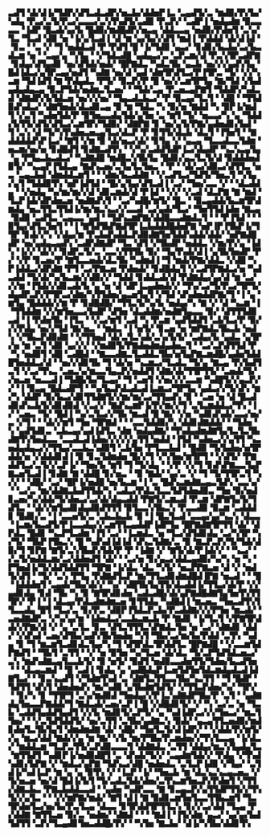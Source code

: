 ▃▟▜▝▟▞▟▐▞▜▟▛▞▟▜▃▟▃▟▛▞▅▃▙▞▟▟▅▛▐▃▝▃▄▟▜▞▃▝▆▟▉▞▛▞▙▞▚▟▄▝▛▃▞▃▜▞▛▃▞▃▃▃▞▃▚▜▚▟▜▞▃▟▉▝▛▃▛▞▝▃▟▛▐▝▅▟▄▟▆▝▉▃▃▃▃▝▐▟▛▝█▃▟▞▄▞▙▝█▟▉▞▆▟█▟▛▞▅▃▄▝▟▟▃▃▄▝▅▟▉▞▛▟▅▜▝▃▚▞▜▃▝▜▃▟▝▟▉▝▅▝▐▞▄▜▃▟▐▝▟▝▆▝▄▞▙▞▞▟▜▝▆▟▐▝▛▟▟▟▝▟▞▟▐▟▝▝▊▃▝▝▃▝▞▝▜▝▅▟▟▃▟▝▛▝▛▟▜▝█▝▐▞▜▟▉▝▄▃▞▝▊▟▊▞▙▃▙▞▃▞▙▃▟▃▆▝▅▝▝▃▄▞▄▝▚▜▄▝▝▞▜▟▃▟█▝▄▟▄▃▞▃▝▃▛▃▆▞▟▝▛▃▚▜▛▃▟▛▇▝▊▟▄▞▟▜▄▟▊▝▅▞▟▜▟▞▅▟▞▝█▛▇▟▃▝▚▟▃▜▙▝▄▃▙▝▅▞▞▞▄▟▚▜▄▝█▟▐▟▃▞▄▜▛▃▄▞▅▟▜▝▚▟▇▝▅▞▟▝▄▟▝▟▆▜▛▟▜▃▞▛▐▜▛▃▝▜▞▝▞▞▚▃▆▝▜▟▐▟▜▝▇▝▛▟▄▟▃▝▛▜▞▝▉▃▛▞▛▝█▝▅▞▞▃▆▜▛▜▄▝▇▞▜▟▝▞▙▟▄▟▄▟▄▃▄▝▉▃▛▜▟▞▅▟▆▃▜▃▅▞▝▝▜▟▞▃▄▝▛▃▅▃▄▛▇▜▝▜▟▟▛▞▚▟▃▟▝▟▇▟▛▞▙▜▟▃▅▝▅▞▞▞▅▞▝▜▄▃▟▃▙▃▞▝▛▝▉▃▄▞▜▃▜▝▝▟█▝▝▜▜▟▉▟▚▟▃▞▝▟▇▜▅▟▞▟▃▟▊▃▄▝▉▝▆▝▜▟▃▝▚▝▉▞▅▝▇▟▟▝▚▝▉▛▐▞▆▟▜▝▞▃▜▝▚▟▅▜▟▞▛▝▉▜▅▃▃▟▄▜▟▞▄▜▅▝▃▝▆▜▝▜▞▝▅▃▃▞▚▝▄▝▜▟▟▞▙▜▜▞▟▜▞▟▜▃▞▃▆▜▛▞▜▟▉▞▝▟▇▛▇▝▊▝▅▞▄▜▞▛▇▞▄▟▅▟▊▞▙▟▝▜▝▃▚▝▟▝▜▞▚▜▚▟▅▃▅▃▄▜▃▞▟▃▛▝▛▝▊▜▜▞▟▃▙▝▟▃▜▝▐▜▅▜▝▝▇▟▟▟▟▟▚▛▐▃▞▝▇▜▝▞▆▝▉▝▟▞▅▃▞▟▞▝▊▜▄▝▞▝▄▃▄▝▜▃▃▟▃▃▜▟▆▝▅▃▆▞▅▞▅▝▊▟█▟▜▝▊▟▇▃▟▜▚▝▝▞▚▞▃▟▟▜▟▛▐▃▞▟▄▟▛▝▚▃▚▃▄▜▄▝▄▝▛▜▄▃▙▃▟▃▞▝▚▟▇▟█▝▆▟█▃▚▜▙▜▄▝█▟▊▞▄▃▜▃▜▞▟▝▉▟▟▟▅▟▉▜▞▝▚▃▄▛▐▜▟▃▄▝▇▟▚▃▅▞▃▜▄▜▃▜▅▃▝▝▛▝▝▟▞▃▞▟▉▃▞▟▜▜▃▝▅▃▝▃▄▃▙▟▝▟▆▟▟▃▆▜▝▝▝▟▆▞▙▃▟▟▇▝▝▞▃▟▜▃▞▜▟▜▞▜▅▃▜▝▚▜▄▞▄▜▝▜▟▟▉▜▚▝▅▛▐▟▜▟▝▝█▞▄▜▄▞▟▜▃▟▐▝▃▞▝▜▅▞▃▃▝▞▝▝▟▃▟▟▄▝▝▞▅▟▄▝▚▞▆▞▆▞▞▟▝▟▊▃▆▟▞▟▝▛▐▟▝▝▞▞▝▞▃▟▝▟▃▛▇▝▇▝▆▟▝▜▃▛▐▟▞▟▛▟▅▃▅▝▅▟▇▟▚▜▝▝▃▞▚▟█▞▆▜▞▝█▃▝▝▉▃▄▟▟▞▙▃▆▜▛▟▆▟▄▝▅▃▜▜▃▜▜▟▐▞▆▞▆▃▚▃▞▞▃▃▟▝▃▞▄▟▞▜▃▞▝▜▅▜▜▟▐▟▅▝▇▃▄▝▉▟▉▝▃▟▜▃▝▃▄▃▃▝▄▟▝▝▜▟▚▃▆▛▇▞▟▟█▃▃▟▆▟▃▜▝▝▝▛▐▜▟▝▝▝▉▜▄▞▟▜▃▜▅▜▝▝▐▝▇▜▟▜▙▛▇▟▜▛▐▃▙▟▟▟█▟▅▛▇▝▅▛▐▛▐▜▙▛▐▞▜▜▛▝▊▟▞▞▚▝▞▟▄▞▆▝▛▃▙▟▚▟▟▃▛▟▉▟▇▜▅▜▟▟▚▟▟▞▟▟▞▝▅▛▇▟█▟▛▝▅▞▄▟▄▃▄▟▚▝▃▟▛▟▇▟▛▝▜▃▝▟▜▝▞▜▙▟▛▝▅▟▟▃▝▞▆▞▛▞▄▝▐▟▚▝▐▞▞▝▟▞▞▝▊▟▛▃▜▞▃▝▃▃▚▜▜▜▙▝▉▞▝▜▄▜▚▟▞▟▐▝▄▜▙▜▅▟▛▝▛▞▝▞▛▝▊▃▅▞▛▝▇▜▃▃▅▟▞▟▃▜▙▝▚▟▆▟▐▝▜▝▆▟▞▛▇▞▟▟▃▝▞▟█▝▚▛▐▟▟▃▞▟▛▟▇▝▛▜▝▃▞▛▇▃▅▝▛▟▅▟▞▝▊▟█▟▄▜▝▞▃▟▜▛▇▟▃▞▅▝▚▟▃▟▟▝▜▞▟▞▚▞▙▃▆▞▞▟▉▞▞▝▜▟▟▝▊▟▟▃▟▞▟▝▛▟▇▟▄▞▄▞▟▝▆▝▃▞▞▞▆▝▐▜▟▞▞▟▊▃▟▞▙▝▄▝▅▝▟▝▟▛▐▃▄▟▅▟▞▞▝▜▚▞▃▞▜▞▛▃▞▜▛▜▞▟▄▟▛▃▛▞▛▜▛▃▞▟▆▞▚▜▜▟▅▞▄▃▅▜▄▜▝▞▜▟▝▟▚▟▅▟▟▛▇▞▜▝▐▝▄▝▆▜▄▝█▟▟▟▞▞▆▝▛▝▊▟█▟█▞▝▜▜▃▜▞▚▞▙▝▅▟▄▞▚▝▇▝▞▝▟▝▚▃▆▝▐▝▜▜▟▟▆▝▞▞▆▜▅▃▃▞▙▟▛▝▟▜▅▝▟▃▟▟▆▞▅▟▇▜▄▃▃▝▉▞▝▟▜▜▜▟▉▃▟▝▐▝▛▟▅▜▙▝▐▜▃▝▝▞▃▞▆▜▝▃▟▝▚▝▛▃▆▝▄▟▜▟▟▜▝▃▙▜▃▞▛▝▉▞▞▞▛▟▄▝▅▞▞▜▟▝▇▞▅▃▝▝▆▟▃▝▐▝▅▜▞▝▊▃▅▝▅▝▆▛▇▟▃▜▙▃▙▝▅▟▚▝▞▜▙▃▛▟▉▟▇▝▝▞▜▜▅▟▝▟▞▃▜▃▚▟▞▃▚▞▙▜▞▝▃▟▄▞▙▝▄▟▃▝▄▜▛▞▅▝▆▝▃▜▝▟▉▝▄▞▞▞▝▞▆▟▉▜▞▛▇▟▅▟▆▟▄▟▅▃▜▝▝▃▞▃▛▟▜▜▟▝▛▝▚▝▅▟▉▜▝▟█▝▃▟█▟▝▝▇▃▃▟▇▃▜▃▟▟▃▜▙▞▅▜▄▛▇▃▆▟█▞▄▟▅▜▟▟█▜▅▟▟▃▞▟▝▝▅▞▞▟▊▜▙▝▜▝▟▞▅▝▚▃▆▃▞▜▃▟▃▝▜▞▄▝▇▃▄▝▛▞▙▟▜▃▜▝▞▃▞▜▚▃▝▃▅▃▚▞▆▃▃▜▄▃▛▞▅▟▟▜▝▟▇▞▟▞▜▜▛▜▜▞▝▃▅▟▞▜▞▞▅▃▅▝▅▃▃▟▐▝▜▟█▞▙▞▜▃▄▞▝▜▝▃▅▜▝▞▅▞▞▞▃▃▆▝▚▟█▜▞▞▄▃▛▞▞▝▐▝▉▃▄▝█▟▃▟▛▜▝▝▚▞▙▃▛▟▃▟▃▟▐▃▆▃▞▜▛▜▄▝▄▟▃▞▞▜▞▟▚▝▆▞▚▝▟▟▛▝▉▞▙▃▞▟▊▜▜▟▇▜▞▞▆▞▆▞▃▞▜▜▄▟▚▝▉▝▝▃▅▝▅▝▟▝█▃▟▟▊▟▚▃▙▜▞▟▊▟▉▟▝▞▃▞▞▝▇▟▚▃▆▛▐▞▛▞▆▞▞▜▝▃▜▃▆▟▟▃▞▜▚▝▐▞▝▃▅▃▝▜▞▝█▟▐▝▚▞▃▜▃▞▞▜▙▝▆▃▟▝█▝▇▞▝▞▅▝▚▟▊▟▚▟▞▃▃▞▅▞▃▝▞▜▝▝▝▟▞▞▆▜▝▜▅▝▜▛▇▟▝▝▝▃▃▜▟▟▉▞▚▝▟▟▊▟▇▟▟▞▝▝▜▟▅▝▚▝▄▟▜▟▊▃▝▃▙▃▄▞▄▟▐▟▜▃▝▟▆▝▅▟▄▟▇▞▝▜▚▟▄▟▆▟▇▜▄▜▃▜▃▜▙▟▇▜▚▜▅▟▃▃▝▃▃▟▃▟▐▟▅▞▞▞▞▞▄▜▜▝▅▟▟▝▐▜▟▝▚▟▅▃▞▞▄▜▜▝▚▃▅▟▄▟▄▃▞▞▜▜▄▞▃▃▙▃▚▟▉▜▝▃▙▜▅▝▛▜▃▃▙▟▝▝█▟▉▝▜▞▙▟▅▞▅▜▛▟▟▞▅▝▞▟▟▟▊▟▐▝▉▝▊▃▜▟▆▟▅▝█▞▞▜▝▞▚▜▅▞▆▜▛▜▝▝▞▟▜▞▝▛▇▟▟▜▃▞▃▜▞▞▃▛▐▞▝▜▅▞▙▝▆▜▝▜▝▜▞▟▄▝▝▞▛▝▞▞▜▝▊▟▚▛▇▃▃▜▄▛▇▃▅▜▃▟▐▝▊▟▇▝▇▝▟▟█▝▊▞▅▃▝▝▉▝▇▟▞▝▄▞▃▝▞▝▜▝▜▞▜▜▛▃▜▝▚▞▞▝▝▟█▞▝▃▞▝█▛▐▞▅▟█▝▅▞▙▃▆▝▐▝▃▝█▟▚▃▆▟▇▃▄▃▜▟▚▝▃▃▚▞▝▝▃▞▃▝▆▞▟▟▇▃▙▟▜▜▟▞▚▝▃▟▃▞▛▟▃▜▃▃▜▟▜▟▅▟▉▃▝▜▅▝▉▞▅▟▊▃▅▞▚▞▟▟▞▜▞▟▅▃▞▃▞▟▞▟▄▃▟▟▝▛▇▜▞▃▆▃▟▝▛▃▆▝▟▛▇▜▄▜▞▜▟▜▃▝▝▟▞▞▆▜▄▟▊▟▄▟▉▟▜▜▜▝▉▜▃▃▚▜▙▃▚▝▛▃▃▟▉▝▉▃▆▝▃▟▟▟▊▝█▟▊▞▃▝▐▝▃▃▅▜▞▃▝▃▙▃▙▃▙▝▉▝▐▝█▃▜▃▟▝▃▃▄▞▄▞▚▃▚▝▟▃▃▝▐▃▆▞▙▃▟▜▞▛▐▃▃▟▄▞▞▃▆▜▜▃▄▟▟▛▐▟▛▜▄▝█▛▇▟▇▜▛▜▜▝▟▞▝▟▛▟▃▝█▟▊▝▚▃▛▜▃▟▆▝▐▜▝▃▞▝▐▃▆▟▃▝▅▝▜▃▞▟▜▟▊▟▄▝▃▞▚▜▛▝▚▞▜▞▝▜▙▛▐▜▙▃▚▝█▝▚▟▚▟▐▟▐▟▝▟▚▃▜▟▇▞▃▝▉▝▇▃▛▃▛▞▜▞▜▟▞▟▉▞▜▝▊▛▇▝▇▜▞▃▚▜▙▟▚▜▟▞▛▝▛▝▐▟▇▝▞▝▇▜▞▟▞▛▐▟▞▞▝▝▚▃▞▝▞▃▜▞▅▟▟▃▆▞▃▞▟▟▅▟▜▝▟▞▝▝▃▞▅▝▊▞▄▃▞▟▟▃▄▟▉▞▚▞▚▝▅▝▚▝▛▜▅▟▐▞▜▞▟▟▜▟▟▜▜▝▜▛▇▝▐▞▟▃▝▟▃▝▚▜▞▝▅▃▛▛▇▃▅▝▟▝▞▝▅▟▜▞▟▜▝▝▜▞▝▃▚▝▛▜▄▝▛▟▇▟▜▃▛▝▆▞▜▜▃▟▊▟▆▟█▟▐▛▇▝▅▃▟▝▝▝█▝▐▟▟▟▅▜▝▃▄▟▞▜▙▞▟▞▞▝▚▞▝▟█▜▙▜▄▜▜▞▟▃▟▟▐▞▜▜▃▞▟▞▛▝▞▞▄▟▊▟▄▝▊▟▝▜▙▝▚▝▉▝▇▜▛▟▊▟▅▝▃▟▃▟█▞▟▞▄▛▇▟█▟▇▜▄▜▅▜▚▜▜▜▛▞▝▛▐▝▐▝▟▃▄▞▛▟▃▟▆▟▆▃▅▝▊▜▜▟▄▝▚▟█▟▐▝▆▃▅▃▝▜▅▃▟▜▚▜▜▃▃▟▄▝█▜▝▜▃▞▃▝▊▞▛▃▝▟▉▛▐▜▟▃▛▃▙▞▛▃▟▟▇▞▞▞▛▜▅▝▆▃▟▞▝▃▅▟▇▟▛▃▝▞▚▞▄▞▆▝▐▟▅▟▃▞▃▃▙▃▆▃▙▝▛▝▇▟▊▝▐▞▜▃▜▝▞▛▇▜▛▟▟▞▞▛▇▞▟▝▞▝▄▝▃▜▃▝▊▃▝▟▜▃▜▜▜▃▚▛▇▟▃▜▅▝▅▝▃▞▝▟▇▟▊▝▟▟▞▝▞▟▚▟▝▃▅▞▟▜▙▞▄▟▚▜▙▜▅▟▅▝▚▜▝▜▙▞▃▞▆▞▙▞▛▟▟▝▃▜▚▝▚▟▄▝▊▝▜▝▆▃▆▜▃▟▊▟▃▜▄▞▚▝▜▝▟▜▛▟▃▜▛▟▟▜▃▝█▛▇▟█▝▝▞▃▃▆▜▟▛▇▟▜▝▝▜▙▜▝▃▜▜▝▝▞▝▅▝▉▜▅▝▚▞▜▃▅▝▟▞▟▃▝▜▞▃▛▜▟▜▟▃▅▃▞▃▚▝▆▟▚▟▇▃▄▜▃▃▙▜▞▝▉▝▅▜▞▝▉▟▜▝▅▟▉▃▃▟▅▜▜▞▜▟▅▞▙▃▟▜▅▝▝▝▟▃▄▃▆▟▝▝█▝▃▟▐▝▊▟▄▝▄▝▄▟█▟▄▛▐▃▅▜▟▜▅▜▟▃▆▟▄▟▃▟▐▟▇▜▃▞▝▝▊▃▚▃▟▜▝▞▜▟▆▜▚▟▝▃▝▟▇▜▃▜▜▃▃▜▙▞▚▃▜▜▝▝▜▝█▟▛▝▜▟▜▜▝▟▚▜▝▟▅▟▅▟▚▝▆▞▚▟▉▝▄▜▙▟▆▜▟▜▞▝▞▜▜▃▛▟▅▞▚▞▝▜▛▞▝▝▊▞▚▝▊▝▜▜▛▜▝▃▚▞▆▟▉▟▝▜▅▟▄▞▞▛▐▃▚▟▇▟▛▜▙▞▛▝▃▜▝▝▄▟▇▟▄▜▅▃▃▛▇▟▟▞▜▝▇▟▃▟▞▃▅▞▃▛▐▝█▝▞▟█▟▊▜▞▝▞▝▚▝▃▞▃▝▅▝▜▃▙▝▃▟▟▜▄▟▟▜▄▟▜▝▞▞▙▝▆▟▊▜▞▃▛▜▞▝▄▝▚▟▐▟▛▃▞▞▞▜▅▃▞▝▆▃▜▜▅▞▝▝▞▃▜▟▜▟▟▜▞▝▅▞▃▜▜▝▃▜▙▞▄▟▇▃▚▝▉▟▞▝▄▃▄▜▜▃▅▟▉▞▆▟▊▟▅▜▃▜▙▜▄▜▝▟▆▟▆▟▇▝▟▞▝▟█▞▝▜▅▜▃▜▞▟▐▟▛▞▝▝▞▟▟▞▛▞▆▜▞▞▄▝▆▃▞▟▟▝▇▟▞▞▄▝▆▝▇▞▝▞▙▝▆▞▛▜▙▞▛▃▆▟▅▞▞▜▚▜▃▃▄▝▐▞▟▃▞▝▆▟▟▃▆▝▜▃▛▃▜▜▞▃▛▟▉▃▃▃▜▝▟▟▇▟▃▝▃▜▜▝▟▟▄▞▆▃▚▜▄▟▄▜▃▝▆▜▜▟▜▝▚▟▊▛▐▞▅▟▉▟█▜▝▃▝▟▚▟▞▜▞▞▝▃▄▟▆▜▟▞▞▝▛▟▄▝▞▜▚▟▚▟▊▞▙▛▇▝▞▝▆▟▃▞▄▛▇▝▜▟▚▃▞▟█▝▅▟▅▟▃▝▃▜▃▛▐▟▉▝▞▜▄▞▝▃▜▟▐▞▚▟▐▃▛▝▆▝▄▝▄▝▉▜▚▝▞▝▐▃▛▝▐▞▝▜▅▃▙▝▆▝▟▃▚▃▚▃▄▃▅▃▝▞▜▞▅▃▅▝▅▞▟▝█▟▐▞▙▜▝▜▞▃▟▃▜▟▞▟▅▞▃▜▚▃▆▜▅▃▛▞▛▟▅▜▝▞▜▜▞▟▇▃▙▃▝▛▇▃▙▟▟▃▃▟▝▝▄▟▅▝▚▟▛▃▃▝▇▝▊▃▄▃▛▞▄▜▜▟▛▜▜▞▞▜▚▜▞▞▄▜▃▝▝▝▞▞▆▛▇▞▆▟▞▝▇▜▝▟▐▝▇▝▉▟▊▃▆▜▅▜▃▃▜▜▙▃▆▜▝▜▃▜▛▟▅▜▃▞▅▞▙▞▛▃▜▃▄▝▟▃▃▝▊▜▛▟▟▜▛▜▜▃▚▝▊▞▞▃▞▟▟▝▜▃▄▝▛▞▟▟▇▝▇▜▜▃▅▝▉▞▃▝▅▟▆▞▝▟▇▟▝▝▝▝▇▟▐▝▐▜▞▟▆▝▄▃▞▝▄▞▄▞▙▟▜▟▜▜▝▃▛▞▜▃▄▟▊▜▅▃▟▟█▞▛▞▝▝▚▜▅▝▇▃▙▞▝▟▐▞▚▜▙▞▟▟▊▜▚
